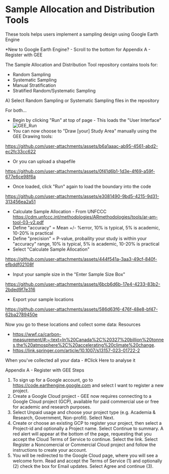 # Sample Allocation and Distribution Tools
These tools helps users implement a sampling design using Google Earth Engine

*New to Google Earth Engine? - Scroll to the bottom for Appendix A - Register with GEE

The Sample Allocation and Distribution Tool repository contains tools for:
 -  Random Sampling
 -  Systematic Sampling
 -  Manual Stratification
 -  Stratified Random/Systematic Sampling

A) Select Random Sampling or Systematic Sampling files in the repository

For both...

- Begin by clicking "Run" at top of page - This loads the "User Interface"
![GEE_Run](https://github.com/user-attachments/assets/a4f6657a-615c-47eb-9a57-1e9f92f4a652)
- You can now choose to "Draw [your] Study Area" manually using the GEE Drawing tools:
  
https://github.com/user-attachments/assets/b6a1aaac-ab95-4561-abd2-ec2fc33cc622

- Or you can upload a shapefile

https://github.com/user-attachments/assets/0f41d6b1-1d3e-4f69-a59f-677e6ce98f6a

- Once loaded, click "Run" again to load the boundary into the code
  
https://github.com/user-attachments/assets/e3081490-9bd5-4215-9d31-313456ea2a51

- Calculate Sample Allocation - From UNFCCC https://cdm.unfccc.int/methodologies/ARmethodologies/tools/ar-am-tool-03-v2.pdf
- Define "accuracy" = Mean +/- %error, 10% is typical, 5% is academic, 10-20% is practical
- Define "precision" = P-value, probaility your study is within your "accuracy" range, 10% is typical, 5% is academic, 10-20% is practical
- Select "Calculate Sample Allocation"

https://github.com/user-attachments/assets/444f541a-3aa3-49cf-840f-efbddf02108f

- Input your sample size in the "Enter Sample Size Box"



https://github.com/user-attachments/assets/6bcb6d6b-17e4-4233-83b2-2bded9f7e316



- Export your sample locations



https://github.com/user-attachments/assets/586d63f6-476f-48e8-bf47-62ba2789450e



Now you go to these locations and collect some data:
Resources
- https://wwf.ca/carbon-measurement/#:~:text=In%20Canada%2C%20327%20billion%20tonnes,the%20atmosphere%2C%20accelerating%20climate%20change.
- https://link.springer.com/article/10.1007/s13157-023-01722-2
  

When you've collected all your data - #Click Here to analyse it


Appendix A - Register with GEE
Steps
  1. To sign up for a Google account, go to https://code.earthengine.google.com and select I want to register a new project.
  2. Create a Google Cloud project - GEE now requires connecting to a Google Cloud project (GCP), available for paid commercial use or free for academic and research purposes.
  3. Select Unpaid usage and choose your project type (e.g. Academia & Research, Government, Non-profit). Select Next.
  4. Create or choose an existing GCP to register your project, then select a Project-id and optionally a Project name. Select Continue to summary. A red alert will appear at the bottom of the page, requesting that you accept the Cloud Terms of Service to continue. Select the link. Select Register a Noncomercial or Commercial Cloud project and follow the instructions to create your account.
  5. You will be redirected to the Google Cloud page, where you will see a welcome form. Read and accept the Terms of Service (1) and optionally (2) check the box for Email updates. Select Agree and continue (3).
